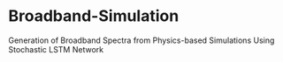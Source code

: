 # Broadband-Simulation
Generation of Broadband Spectra from Physics-based Simulations Using Stochastic LSTM Network
